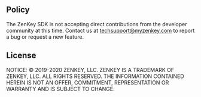 ## Policy

The ZenKey SDK is not accepting direct contributions from the developer community at this time. Contact us at techsupport@myzenkey.com to report a bug or request a new feature.

## License

NOTICE: © 2019-2020 ZENKEY, LLC. ZENKEY IS A TRADEMARK OF ZENKEY, LLC. ALL RIGHTS RESERVED. THE INFORMATION CONTAINED HEREIN IS NOT AN OFFER, COMMITMENT, REPRESENTATION OR WARRANTY AND IS SUBJECT TO CHANGE.
